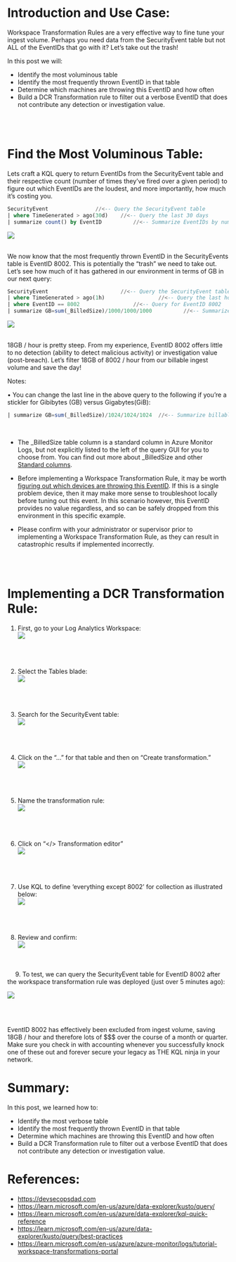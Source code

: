 # Introduction and Use Case:
Workspace Transformation Rules are a very effective way to fine tune your ingest volume. Perhaps you need data from the SecurityEvent table but not ALL of the EventIDs that go with it? Let’s take out the trash!

In this post we will:
- Identify the most voluminous table
- Identify the most frequently thrown EventID in that table
- Determine which machines are throwing this EventID and how often
- Build a DCR Transformation rule to filter out a verbose EventID that does not contribute any detection or investigation value.

<br/><br/>

# Find the Most Voluminous Table:
Lets craft a KQL query to return EventIDs from the SecurityEvent table and their respective count (number of times they’ve fired over a given period) to figure out which EventIDs are the loudest, and more importantly, how much it’s costing you. 
```sql
SecurityEvent				//<-- Query the SecurityEvent table
| where TimeGenerated > ago(30d)	//<-- Query the last 30 days
| summarize count() by EventID	        //<-- Summarize EventIDs by number of times they fire
```
![](/assets/img/Transform/Picture1.png)
<br/>
<br/>

We now know that the most frequently thrown EventID in the SecurityEvents table is EventID 8002. This is potentially the “trash” we need to take out. Let’s see how much of it has gathered in our environment in terms of GB in our next query:
```sql
SecurityEvent						//<-- Query the SecurityEvent table
| where TimeGenerated > ago(1h)			        //<-- Query the last hour
| where EventID == 8002					//<-- Query for EventID 8002
| summarize GB=sum(_BilledSize)/1000/1000/1000	        //<-- Summarize billable volume in GB
```
![](/assets/img/Transform/Picture2.png)
<br/>
<br/>

18GB / hour is pretty steep. From my experience, EventID 8002 offers little to no detection (ability to detect malicious activity) or investigation value (post-breach). Let’s filter 18GB of 8002 / hour from our billable ingest volume and save the day! 


Notes:

•	You can change the last line in the above query to the following if you’re a stickler for Gibibytes (GB) versus Gigabytes(GiB): 
```sql
| summarize GB=sum(_BilledSize)/1024/1024/1024	//<-- Summarize billable volume in GiB
```
<br/>

-	The _BilledSize table column is a standard column in Azure Monitor Logs, but not explicitly listed to the left of the query GUI for you to choose from. You can find out more about _BilledSize and other [Standard columns](https://learn.microsoft.com/en-us/azure/azure-monitor/logs/log-standard-columns#_billedsize).

- Before implementing a Workspace Transformation Rule, it may be worth [figuring out which devices are throwing this EventID](https://github.com/EEN421/KQL-Queries/blob/Main/Which%20Devices%20are%20Throwing%20this%20EventID%3F.kql). If this is a single problem device, then it may make more sense to troubleshoot locally before tuning out this event. In this scenario however, this EventID provides no value regardless, and so can be safely dropped from this environment in this specific example. 

- Please confirm with your administrator or supervisor prior to implementing a Workspace Transformation Rule, as they can result in catastrophic results if implemented incorrectly. 
<br/>
<br/>

# Implementing a DCR Transformation Rule:
1.	First, go to your Log Analytics Workspace: <br/>
![](/assets/img/Transform/Picture3.png)
 <br/>
 <br/>

2.	Select the Tables blade: <br/>
![](/assets/img/Transform/Picture4.png)
 <br/>
 <br/>

3.	Search for the SecurityEvent table: <br/>
![](/assets/img/Transform/Picture5.png)
 <br/>
 <br/> 

4.	Click on the “…” for that table and then on “Create transformation.” <br/>
![](/assets/img/Transform/Picture6.png)
 <br/>
 <br/>

5.	Name the transformation rule: <br/>
![](/assets/img/Transform/Picture7.png)
 <br/>
 <br/>

6.	Click on “</> Transformation editor” <br/>
![](/assets/img/Transform/Picture8.png)
 <br/>
 <br/>

7.	Use KQL to define ‘everything except 8002’ for collection as illustrated below: <br/>
![](/assets/img/Transform/Picture9.png)
 <br/>
 <br/>

8.	Review and confirm: <br/>
![](/assets/img/Transform/Picture10.png)
 <br/>
 <br/>
 
9.	To test, we can query the SecurityEvent table for EventID 8002 after the workspace transformation rule was deployed (just over 5 minutes ago): <br/>
 
![](/assets/img/Transform/Picture11.png)
 
 <br/>
 <br/>

EventID 8002 has effectively been excluded from ingest volume, saving 18GB / hour and therefore lots of $$$ over the course of a month or quarter. Make sure you check in with accounting whenever you successfully knock one of these out and forever secure your legacy as THE KQL ninja in your network. 

# Summary: 
In this post, we learned how to:

- Identify the most verbose table
- Identify the most frequently thrown EventID in that table
- Determine which machines are throwing this EventID and how often
- Build a DCR Transformation rule to filter out a verbose EventID that does not contribute any detection or investigation value.



# References: 
- https://devsecopsdad.com
- https://learn.microsoft.com/en-us/azure/data-explorer/kusto/query/  
- https://learn.microsoft.com/en-us/azure/data-explorer/kql-quick-reference
- https://learn.microsoft.com/en-us/azure/data-explorer/kusto/query/best-practices
- https://learn.microsoft.com/en-us/azure/azure-monitor/logs/tutorial-workspace-transformations-portal

